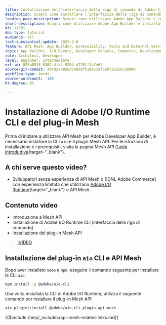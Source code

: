 ```yaml
---
title: Installazione dell’interfaccia della riga di comando di Adobe I/O Runtime e del plug-in Mesh API
description: Scopri come installare l’interfaccia della riga di comando di Adobe I/O Runtime e il plug-in API Mesh
landing-page-description: Scopri come utilizzare Adobe App Builder e installare il plug-in Adobe I/O Runtime con API Mesh.
short-description: Scopri come utilizzare Adobe App Builder e installare il plug-in Adobe I/O Runtime con API Mesh.
kt: 11801
doc-type: tutorial
audience: all
last-substantial-update: 2023-2-8
feature: API Mesh, App Builder, Extensibility, Tools and External Services, Backend Development
topic: App Builder, I/O Events, Developer Console, Commerce, Development, Integrations
role: Architect, Developer
level: Beginner, Intermediate
exl-id: 898a0918-0362-4fa4-9204-d770ff1a7e6f
source-git-commit: 404d2708a6d540d6fb19a33afb20726356cd8000
workflow-type: tm+mt
source-wordcount: '186'
ht-degree: 0%

---
```


# Installazione di Adobe I/O Runtime CLI e del plug-in Mesh

Prima di iniziare a utilizzare API Mesh per Adobe Developer App Builder, è necessario installare la CLI `aio` e il plugin Mesh API.
Per le istruzioni di installazione e i prerequisiti, visita la pagina Mesh API [Guida introduttiva](https://developer.adobe.com/graphql-mesh-gateway/gateway/getting-started/){target="_blank"}.

## A chi serve questo video?

* Sviluppatori senza esperienza di API Mesh o [!DNL Adobe Commerce] con esperienza limitata che utilizzano [Adobe I/O Runtime](https://developer.adobe.com/runtime/docs/guides/overview/){target="_blank"} e API Mesh.

## Contenuto video

* Introduzione a Mesh API
* Installazione di Adobe I/O Runtime CLI (interfaccia della riga di comando)
* Installazione del plug-in Mesh API

>[!VIDEO](https://video.tv.adobe.com/v/3419794?quality=12&learn=on&captions=ita)

## Installazione del plug-in `aio` CLI e API Mesh

Dopo aver installato `node` e `npm`, eseguire il comando seguente per installare la CLI `aio`:

```bash
npm install -g @adobe/aio-cli
```

Una volta installata la CLI di Adobe I/O Runtime, utilizza il seguente comando per installare il plug-in Mesh API:

```bash
aio plugins:install @adobe/aio-cli-plugin-api-mesh
```

{{$include /help/_includes/api-mesh-related-links.md}}
